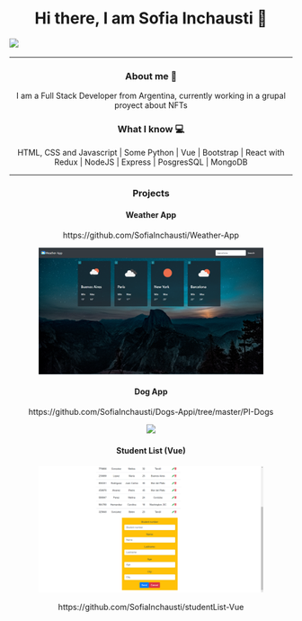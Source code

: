 <h1 align="center" > Hi there, I am Sofia Inchausti 👋</h1>

<img src="https://img.blogs.es/anexom/wp-content/uploads/2020/03/mac-escritorio-remoto.jpg"/>

<hr/>

<div align="center">

<h3 align="center"> About me 🧉</h3>
I am a Full Stack Developer from Argentina, currently working in a grupal proyect about NFTs

<h3 align="center"> What I know 💻</h3>
<p> HTML, CSS and Javascript | Some Python | Vue | Bootstrap | React with Redux | NodeJS | Express | PosgresSQL | MongoDB</p>

<hr/>
  
<h3 align="center">Projects</h3>
  <h4> Weather App </h4>
  <p>https://github.com/SofiaInchausti/Weather-App</p>
  <img width=400px src='https://github.com/SofiaInchausti/Weather-App/blob/main/images/weatherApp-cards.png?raw=true'/>
  <h4> Dog App</h4>
  <p>https://github.com/SofiaInchausti/Dogs-Appi/tree/master/PI-Dogs</p>
   <img width=400px src='https://github.com/SofiaInchausti/Dogs-Appi/blob/master/PI-Dogs/screenshots/landing.jpg?raw=true'/>
  <h4> Student List (Vue) </h4>
  <img width=400px src='https://github.com/SofiaInchausti/studentList-Vue/blob/master/screenshot/form.png'/>
  <p>https://github.com/SofiaInchausti/studentList-Vue</p>



</div>
